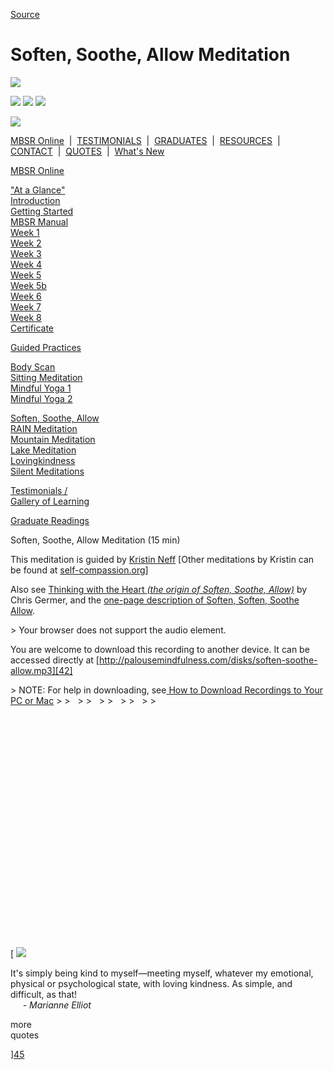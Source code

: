 
[Source](http://palousemindfulness.com/meditations/soften-soothe-allow.html "Permalink to Soften, Soothe, Allow Meditation")

# Soften, Soothe, Allow Meditation

![][1]

![][2] ![][3] ![][4]

![][5]

[MBSR Online][6] &nbsp;|&nbsp; [TESTIMONIALS][7] &nbsp;|&nbsp; [GRADUATES][8] &nbsp;|&nbsp; [RESOURCES][9] &nbsp;|&nbsp; [CONTACT][10] &nbsp;|&nbsp; [QUOTES][11] &nbsp;|&nbsp; [What's New][12]

[MBSR Online][6]

[ "At a Glance"][13]  
[Introduction][14]  
[Getting Started][15]  
[MBSR Manual][16]  
[Week 1][17]  
[Week 2][18]  
[Week 3][19]  
[Week 4][20]  
[Week 5][21]  
[Week 5b][22]  
[Week 6][23]  
[Week 7][24]  
[Week 8][25]  
[Certificate][26]  
  

[Guided Practices][27]

[Body Scan][28]  
[Sitting Meditation][29]  
[Mindful Yoga 1][30]  
[Mindful Yoga 2][31]  
  
[Soften, Soothe, Allow][32]  
[RAIN Meditation][33]  
[Mountain Meditation][34]  
[Lake Meditation][35]  
[Lovingkindness][36]  
[Silent Meditations][37]  
  

[Testimonials /  
Gallery of Learning][7]

  

[Graduate Readings][8]

Soften, Soothe, Allow Meditation (15 min)

This meditation is guided by [Kristin Neff][38] [Other meditations by Kristin can be found at [self-compassion.org][39]]  
  
Also see [Thinking with the Heart _(the origin of Soften, Soothe, Allow)_][40] by Chris Germer, and the [one-page description of Soften, Soften, Soothe Allow][41].

&gt; Your browser does not support the audio element.   
  

You are welcome to download this recording to another device. It can be accessed directly at [http://palousemindfulness.com/disks/soften-soothe-allow.mp3][42]

&gt; NOTE: For help in downloading, see[ How to Download Recordings to Your PC or Mac][43]
&gt;
&gt; &nbsp;
&gt;
&gt; &nbsp;
&gt;
&gt; &nbsp;
&gt;
&gt; &nbsp;
&gt;
&gt;   

&nbsp;

&nbsp;

&nbsp;

&nbsp;

&nbsp;

&nbsp;

&nbsp;

&nbsp;

&nbsp;

&nbsp;

&nbsp;

&nbsp;

[ ![][44]

It's simply being kind to myself—meeting myself, whatever my emotional, physical or psychological state, with loving kindness. As simple, and difficult, as that!  
&nbsp;&nbsp;&nbsp;&nbsp;&nbsp;_\- Marianne Elliot_

more &nbsp;&nbsp;&nbsp;  
quotes&nbsp;

][45]

&nbsp;

[1]: http://palousemindfulness.com/art/docbox-translate-flip.jpg
[2]: http://palousemindfulness.com/art/clouds1_middle_570x22.jpg
[3]: http://palousemindfulness.com/art/logo-youtube_22.gif
[4]: http://palousemindfulness.com/art/logo-facebook_22.gif
[5]: http://palousemindfulness.com/art/clouds2_title_950x115.jpg
[6]: ../index.html
[7]: ../testimonials/index.html
[8]: ../graduates.html
[9]: ../resources.html
[10]: ../contact.html
[11]: ../quotes.html
[12]: ../whats-new.html
[13]: ../selfguidedMBSR_ataglance.html
[14]: ../selfguidedMBSR_week0.html
[15]: ../selfguidedMBSR_gettingstarted.html
[16]: ../selfguidedMBSR_manual.html
[17]: ../selfguidedMBSR_week1.html
[18]: ../selfguidedMBSR_week2.html
[19]: ../selfguidedMBSR_week3.html
[20]: ../selfguidedMBSR_week4.html
[21]: ../selfguidedMBSR_week5.html
[22]: ../selfguidedMBSR_week5b.html
[23]: ../selfguidedMBSR_week6.html
[24]: ../selfguidedMBSR_week7.html
[25]: ../selfguidedMBSR_week8.html
[26]: ../selfguidedMBSR_certificate.html
[27]: ../guidedmeditations.html
[28]: bodyscan.html
[29]: sittingmeditation.html
[30]: yoga1.html
[31]: yoga2.html
[32]: soften-soothe-allow.html
[33]: RAIN.html
[34]: mountain.html
[35]: lake.html
[36]: lovingkindness.html
[37]: silent30min.html
[38]: http://self-compassion.org/about/
[39]: http://self-compassion.org/
[40]: ../docs/thinking-with-the-heart.pdf
[41]: ../docs/soften-soothe-allow.pdf
[42]: ../disks/soften-soothe-allow.mp3
[43]: downloading.html
[44]: http://palousemindfulness.com/art/123rf_soften_170.jpg
[45]: ../quotes.html#selfguidedMBSR_week5 "more quotes"
  
